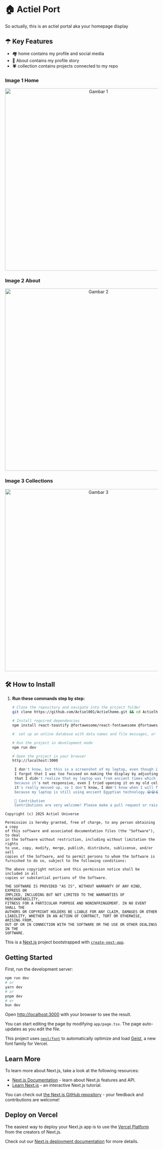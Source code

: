 # 🏠 Actiel Port

So actually, this is an actiel portal aka your homepage display

## ☂ Key Features 
- 🏘 home contains my profile and social media
- 🤺 About contains my profile story
- 🕷 collection contains projects connected to my repo


### Image 1 Home
<p align="center">
  <img src="https://i.imgur.com/NH8s1Kq.png" width="600" alt="Gambar 1">
</p>

### Image 2 About
<p align="center">
  <img src="https://i.imgur.com/y2FJZII.png" width="600" alt="Gambar 2">
</p>

### Image 3 Collections
<p align="center">
  <img src="https://i.imgur.com/NSC3tZT.png" width="600" alt="Gambar 3">
</p>

## 🛠 How to Install
1. **Run these commands step by step:**  
   ```bash
   # Clone the repository and navigate into the project folder  
   git clone https://github.com/Actiel001/Actielhome.git && cd Actielhome  

   # Install required dependencies  
   npm install react-toastify @fortawesome/react-fontawesome @fortawesome/free-brands-svg-icons react-icons @headlessui/react sweetalert2
   
   #  set up an online database with data names and file messages, or you can grab it from my repo.
   
   # Run the project in development mode  
   npm run dev  

   # Open the project in your browser  
   http://localhost:3000
   
    I don't know, but this is a screenshot of my leptop, even though it fits perfectly and I think it's perfect,
    I forgot that I was too focused on making the display by adjusting my leptop,
    that I didn't realize that my leptop was from ancient times which is no longer even sold in the market, so this is a correction for me,
    because it's not responsive, even I tried opening it on my old cellphone too,
    it's really messed up, so I don't know, I don't know when I will fix it,
    because my laptop is still using ancient Egyptian technology.😂😂😂😂😂

    🤝 Contribution
    Contributions are very welcome! Please make a pull request or raise an issue 😊

   
```
Copyright (c) 2025 Actiel Universe

Permission is hereby granted, free of charge, to any person obtaining a copy
of this software and associated documentation files (the "Software"), to deal
in the Software without restriction, including without limitation the rights
to use, copy, modify, merge, publish, distribute, sublicense, and/or sell
copies of the Software, and to permit persons to whom the Software is
furnished to do so, subject to the following conditions:

The above copyright notice and this permission notice shall be included in all
copies or substantial portions of the Software.

THE SOFTWARE IS PROVIDED "AS IS", WITHOUT WARRANTY OF ANY KIND, EXPRESS OR
IMPLIED, INCLUDING BUT NOT LIMITED TO THE WARRANTIES OF MERCHANTABILITY,
FITNESS FOR A PARTICULAR PURPOSE AND NONINFRINGEMENT. IN NO EVENT SHALL THE
AUTHORS OR COPYRIGHT HOLDERS BE LIABLE FOR ANY CLAIM, DAMAGES OR OTHER
LIABILITY, WHETHER IN AN ACTION OF CONTRACT, TORT OR OTHERWISE, ARISING FROM,
OUT OF OR IN CONNECTION WITH THE SOFTWARE OR THE USE OR OTHER DEALINGS IN THE
SOFTWARE.
```








This is a [Next.js](https://nextjs.org) project bootstrapped with [`create-next-app`](https://nextjs.org/docs/app/api-reference/cli/create-next-app).

## Getting Started

First, run the development server:

```bash
npm run dev
# or
yarn dev
# or
pnpm dev
# or
bun dev
```

Open [http://localhost:3000](http://localhost:3000) with your browser to see the result.

You can start editing the page by modifying `app/page.tsx`. The page auto-updates as you edit the file.

This project uses [`next/font`](https://nextjs.org/docs/app/building-your-application/optimizing/fonts) to automatically optimize and load [Geist](https://vercel.com/font), a new font family for Vercel.

## Learn More

To learn more about Next.js, take a look at the following resources:

- [Next.js Documentation](https://nextjs.org/docs) - learn about Next.js features and API.
- [Learn Next.js](https://nextjs.org/learn) - an interactive Next.js tutorial.

You can check out [the Next.js GitHub repository](https://github.com/vercel/next.js) - your feedback and contributions are welcome!

## Deploy on Vercel

The easiest way to deploy your Next.js app is to use the [Vercel Platform](https://vercel.com/new?utm_medium=default-template&filter=next.js&utm_source=create-next-app&utm_campaign=create-next-app-readme) from the creators of Next.js.

Check out our [Next.js deployment documentation](https://nextjs.org/docs/app/building-your-application/deploying) for more details.
